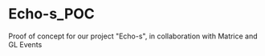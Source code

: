 # Echo-s_POC
Proof of concept for our project "Echo-s", in collaboration with Matrice and GL Events
